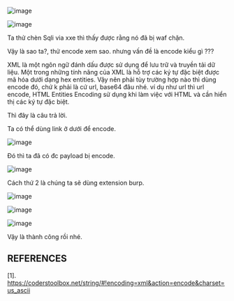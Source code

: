 ![image](https://github.com/user-attachments/assets/9e70dec3-0006-4b2e-9c9a-499ed5fbb867)

![image](https://github.com/user-attachments/assets/26aae7cd-d6a2-44b5-b387-a86850c5c837)

Ta thử chèn Sqli via xxe thì thấy được rằng nó đã bị waf chặn.

Vậy là sao ta?, thử encode xem sao. nhưng vấn đề là encode kiểu gì ???

XML là một ngôn ngữ đánh dấu được sử dụng để lưu trữ và truyền tải dữ liệu. Một trong những tính năng của XML là hỗ trợ các ký tự đặc biệt được mã hóa dưới dạng hex entities. Vậy nên phải tùy trường hợp nào thì dùng encode đó, chứ k phải là cứ url, base64 đâu nhé. ví dụ như url thì url encode, HTML Entities Encoding sử dụng khi làm việc với HTML và cần hiển thị các ký tự đặc biệt.

Thì đây là câu trả lời.

Ta có thể dùng link ở dưới để encode.

![image](https://github.com/user-attachments/assets/d6970cb9-b9ce-41a1-af46-2b296166c9b3)

Đó thì ta đã có đc payload bị encode.

![image](https://github.com/user-attachments/assets/69e2b9bd-ae89-4e56-89fa-1c97b4598ba6)

Cách thứ 2 là chúng ta sẽ dùng extension burp.

![image](https://github.com/user-attachments/assets/dcb54e48-969e-4c95-88cb-a413aa447eec)

![image](https://github.com/user-attachments/assets/9b8d8bf5-5d06-47b3-b962-3d82f0971cc7)

![image](https://github.com/user-attachments/assets/28f8ef64-1757-47aa-b152-08fa4dfae453)

Vậy là thành công rồi nhé.

## REFERENCES
[1]. https://coderstoolbox.net/string/#!encoding=xml&action=encode&charset=us_ascii

